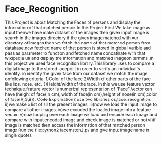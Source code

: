 # Face_Recognition
This Project is about Matching the Faces of persons and display the information of that matched person.In this Project First We take image as input thenwe have make dataset of the images then given input image is search in the images directory if the given image matched with our directory of images then we fetch the name of that matched person from database.now fetched name of that person is stored in global varible and pass as parameter to function and fetched name concatinate with that wikipedia url and display the information and matched imageon terminal.In this project we used face recognition library.This library uses to compare a digital image to the stored faceprint in order to verify an individual's identity.To identify the given face  from our dataset we match the image onfollowing criteria:
1)Color of the face
2)Width of other parts of the face like lips, nose, etc.
3)Height/width of the face.
In this we use feature vector technique.feature vector is numerical representation of "Face".Vector can have (height of face(in cm), width of face(in cm),height of nose(in cm),color of face(R,G,B)).
Code Explaination
i)use two libraries os,face_recognition.
ii)we make a list of all the present images.
iii)now we load the input image to compare all other images.
iv)we encoded the loaded image into a feature vector.
v)now looping over each image we load and encode each image and compare with input encoded image and check image is matched or not
vi)if image is matched  then access the information of that matched person image
Run the file:python2 facematch2.py and give input image name in single quotes
